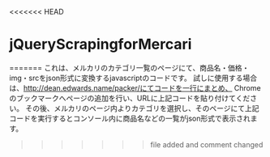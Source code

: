 <<<<<<< HEAD
# jQueryScrapingforMercari
=======
これは、メルカリのカテゴリ一覧のページにて、商品名・価格・img・srcをjson形式に変換するjavascriptのコードです。
試しに使用する場合は、http://dean.edwards.name/packer/にてコードを一行にまとめ、
Chromeのブックマークへページの追加を行い、URLに上記コードを貼り付けてください。
その後、メルカリのページ内よりカテゴリを選択し、そのページにて上記コードを実行するとコンソール内に商品名などの一覧がjson形式で表示されます。
>>>>>>> file added and comment changed
